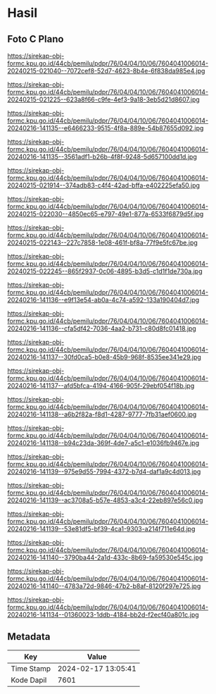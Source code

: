 # Hasil

## Foto C Plano

https://sirekap-obj-formc.kpu.go.id/44cb/pemilu/pdpr/76/04/04/10/06/7604041006014-20240215-021040--7072cef8-52d7-4623-8b4e-6f838da985e4.jpg

https://sirekap-obj-formc.kpu.go.id/44cb/pemilu/pdpr/76/04/04/10/06/7604041006014-20240215-021225--623a8f66-c9fe-4ef3-9a18-3eb5d21d8607.jpg

https://sirekap-obj-formc.kpu.go.id/44cb/pemilu/pdpr/76/04/04/10/06/7604041006014-20240216-141135--e6466233-9515-4f8a-889e-54b87655d092.jpg

https://sirekap-obj-formc.kpu.go.id/44cb/pemilu/pdpr/76/04/04/10/06/7604041006014-20240216-141135--3561adf1-b26b-4f8f-9248-5d657100dd1d.jpg

https://sirekap-obj-formc.kpu.go.id/44cb/pemilu/pdpr/76/04/04/10/06/7604041006014-20240215-021914--374adb83-c4f4-42ad-bffa-e402225efa50.jpg

https://sirekap-obj-formc.kpu.go.id/44cb/pemilu/pdpr/76/04/04/10/06/7604041006014-20240215-022030--4850ec65-e797-49e1-877a-6533f6879d5f.jpg

https://sirekap-obj-formc.kpu.go.id/44cb/pemilu/pdpr/76/04/04/10/06/7604041006014-20240215-022143--227c7858-1e08-461f-bf8a-77f9e5fc67be.jpg

https://sirekap-obj-formc.kpu.go.id/44cb/pemilu/pdpr/76/04/04/10/06/7604041006014-20240215-022245--865f2937-0c06-4895-b3d5-c1d1f1de730a.jpg

https://sirekap-obj-formc.kpu.go.id/44cb/pemilu/pdpr/76/04/04/10/06/7604041006014-20240216-141136--e9f13e54-ab0a-4c74-a592-133a190404d7.jpg

https://sirekap-obj-formc.kpu.go.id/44cb/pemilu/pdpr/76/04/04/10/06/7604041006014-20240216-141136--cfa5df42-7036-4aa2-b731-c80d8fc01418.jpg

https://sirekap-obj-formc.kpu.go.id/44cb/pemilu/pdpr/76/04/04/10/06/7604041006014-20240216-141137--30fd0ca5-b0e8-45b9-968f-8535ee341e29.jpg

https://sirekap-obj-formc.kpu.go.id/44cb/pemilu/pdpr/76/04/04/10/06/7604041006014-20240216-141137--afd5bfca-4194-4166-905f-29ebf054f18b.jpg

https://sirekap-obj-formc.kpu.go.id/44cb/pemilu/pdpr/76/04/04/10/06/7604041006014-20240216-141138--a6b2f82a-f8d1-4287-9777-7fb31aef0600.jpg

https://sirekap-obj-formc.kpu.go.id/44cb/pemilu/pdpr/76/04/04/10/06/7604041006014-20240216-141138--b94c23da-369f-4de7-a5c1-e1036fb9467e.jpg

https://sirekap-obj-formc.kpu.go.id/44cb/pemilu/pdpr/76/04/04/10/06/7604041006014-20240216-141139--975e9d55-7994-4372-b7d4-daf1a9c4d013.jpg

https://sirekap-obj-formc.kpu.go.id/44cb/pemilu/pdpr/76/04/04/10/06/7604041006014-20240216-141139--ac3708a5-b57e-4853-a3c4-22eb897e56c0.jpg

https://sirekap-obj-formc.kpu.go.id/44cb/pemilu/pdpr/76/04/04/10/06/7604041006014-20240216-141139--53e81df5-bf39-4ca1-9303-a214f711e64d.jpg

https://sirekap-obj-formc.kpu.go.id/44cb/pemilu/pdpr/76/04/04/10/06/7604041006014-20240216-141140--3790ba44-2a1d-433c-8b69-fa59530e545c.jpg

https://sirekap-obj-formc.kpu.go.id/44cb/pemilu/pdpr/76/04/04/10/06/7604041006014-20240216-141140--4783a72d-9846-47b2-b8af-8120f297e725.jpg

https://sirekap-obj-formc.kpu.go.id/44cb/pemilu/pdpr/76/04/04/10/06/7604041006014-20240216-141134--01360023-1ddb-4184-bb2d-f2ecf40a801c.jpg


## Metadata

| Key        | Value               |
| ---------- | ------------------- |
| Time Stamp | 2024-02-17 13:05:41 |
| Kode Dapil | 7601                |



